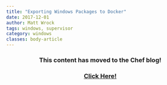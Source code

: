 ```yaml
---
title: "Exporting Windows Packages to Docker"
date: 2017-12-01
author: Matt Wrock
tags: windows, supervisor
category: windows
classes: body-article
---
```


<h3><p style="text-align: center;">This content has moved to the Chef blog!</p></h3>
<h3><a href="https://blog.chef.io/2017/12/01/exporting-windows-packages-to-docker"><p style="text-align: center;">Click Here!</p></a></h3>
